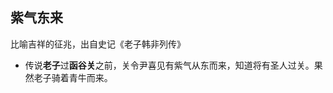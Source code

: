 <!-- 
title: 紫气东来
from: 老梁
create: 2018-07-04
tags: 成语
-->

## 紫气东来

比喻吉祥的征兆，出自史记《老子韩非列传》

- 传说**老子**过**函谷关**之前，关令尹喜见有紫气从东而来，知道将有圣人过关。果然老子骑着青牛而来。